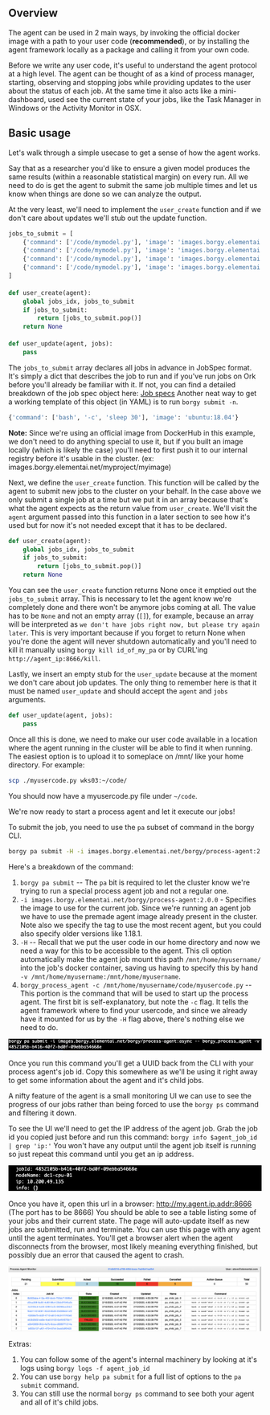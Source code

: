 ## Overview
The agent can be used in 2 main ways, by invoking the official docker image with a path to your
user code (**recommended**), or by installing the agent framework locally as a package and calling
it from your own code.

Before we write any user code, it's useful to understand the agent protocol at a high level.
The agent can be thought of as a kind of process manager, starting, observing and stopping jobs while providing
updates to the user about the status of each job. At the same time it also acts like a mini-dashboard,
used see the current state of your jobs, like the Task Manager in Windows or the Activity Monitor in OSX.


## Basic usage
Let's walk through a simple usecase to get a sense of how the agent works.

Say that as a researcher you'd like to ensure a given model produces the same results
(within a reasonable statistical margin) on every run. All we need to do is get the agent to
submit the same job multiple times and let us know when things are done so we can analyze the
output.

At the very least, we'll need to implement the `user_create` function and if we don't care about
updates we'll stub out the update function.

```python
jobs_to_submit = [
    {'command': ['/code/mymodel.py'], 'image': 'images.borgy.elementai.net/myproject/myimage:latest'},
    {'command': ['/code/mymodel.py'], 'image': 'images.borgy.elementai.net/myproject/myimage:latest'},
    {'command': ['/code/mymodel.py'], 'image': 'images.borgy.elementai.net/myproject/myimage:latest'},
    {'command': ['/code/mymodel.py'], 'image': 'images.borgy.elementai.net/myproject/myimage:latest'}
]

def user_create(agent):
    global jobs_idx, jobs_to_submit
    if jobs_to_submit:
        return [jobs_to_submit.pop()]
    return None

def user_update(agent, jobs):
    pass
```

The `jobs_to_submit` array declares all jobs in advance in JobSpec format. It's simply a dict that
describes the job to run and if you've run jobs on Ork before you'll already be familiar with it.
If not, you can find a detailed breakdown of the job spec object here: [Job specs](https://docs.borgy.elementai.net/pages/jobs.html#the-job-specification)
Another neat way to get a working template of this object (in YAML) is to run `borgy submit -n`.

```python
{'command': ['bash', '-c', 'sleep 30'], 'image': 'ubuntu:18.04'}
```
**Note:** Since we're using an official image from DockerHub in this example, we don't need to do anything special
to use it, but if you built an image locally (which is likely the case) you'll need to first push it to our internal
registry before it's usable in the cluster. (ex: images.borgy.elementai.net/myproject/myimage)

Next, we define the `user_create` function. This function will be called by the agent to submit new jobs to
the cluster on your behalf. In the case above we only submit a single job at a time but we put it in an array
because that's what the agent expects as the return value from `user_create`. We'll visit the `agent` argument
passed into this function in a later section to see how it's used but for now it's not needed except that it has
to be declared.

```python
def user_create(agent):
    global jobs_idx, jobs_to_submit
    if jobs_to_submit:
        return [jobs_to_submit.pop()]
    return None
```

You can see the `user_create` function returns None once it emptied out the `jobs_to_submit` array. This is necessary
to let the agent know we're completely done and there won't be anymore jobs coming at all. The value has to be `None` and not an
empty array (`[]`), for example, because an array will be interpreted as `we don't have jobs right now, but please try again later`.
This is very important because if you forget to return None when you're done the agent will never shutdown automatically
and you'll need to kill it manually using `borgy kill id_of_my_pa` or by CURL'ing `http://agent_ip:8666/kill`.

Lastly, we insert an empty stub for the `user_update` because at the moment we don't care about job updates.
The only thing to remember here is that it must be named `user_update` and should accept the `agent` and `jobs`
arguments.
```python
def user_update(agent, jobs):
    pass
```

Once all this is done, we need to make our user code available in a location where the agent running
in the cluster will be able to find it when running. The easiest option is to upload it to
someplace on /mnt/ like your home directory. For example:
```sh
scp ./myusercode.py wks03:~/code/
```
You should now have a myusercode.py file under `~/code`.

We're now ready to start a process agent and let it execute our jobs!

To submit the job, you need to use the `pa` subset of command in the borgy CLI.
```sh
borgy pa submit -H -i images.borgy.elementai.net/borgy/process-agent:2.0.0 -- borgy_process_agent -c /mnt/home/myusername/code/myusercode.py
```

Here's a breakdown of the command:

1. `borgy pa submit` -- The `pa` bit is required to let the cluster know we're trying to run a special process agent job and not a regular one.
1. `-i images.borgy.elementai.net/borgy/process-agent:2.0.0` - Specifies the image to use for the current job. Since we're running an agent job we have to use
the premade agent image already present in the cluster. Note also we specify the tag to use the most recent agent, but you could also specify older versions
like 1.18.1.
1. `-H` -- Recall that we put the user code in our home directory and now we need a way for this to be accessible
to the agent. This cli option automatically make the agent job mount this path `/mnt/home/myusername/` into the
job's docker container, saving us having to specify this by hand `-v /mnt/home/myusername:/mnt/home/myusername`.
1. `borgy_process_agent -c /mnt/home/myusername/code/myusercode.py` -- This portion is the command that will be
used to start up the process agent. The first bit is self-explanatory, but note the `-c` flag. It tells the agent
framework where to find your usercode, and since we already have it mounted for us by the `-H` flag above, there's
nothing else we need to do.

![Sample output](./docs/running_agent.png)

Once you run this command you'll get a UUID back from the CLI with your process agent's job id. Copy this somewhere
as we'll be using it right away to get some information about the agent and it's child jobs.


A nifty feature of the agent is a small monitoring UI we can use to see the progress of our jobs rather
than being forced to use the `borgy ps` command and filtering it down.

To see the UI we'll need to get the IP address of the agent job. Grab the job id you copied just before and
run this command: `borgy info $agent_job_id | grep 'ip:'`
You won't have any output until the agent job itself is running so just repeat this command until you get an
ip address.

![Out from info command without the grep](./docs/agent_ip.png)

Once you have it, open this url in a browser: http://my.agent.ip.addr:8666 (The port has to be 8666)
You should be able to see a table listing some of your jobs and their current state. The page will
auto-update itself as new jobs are submitted, run and terminate. You can use this page with any agent
until the agent terminates. You'll get a browser alert when the agent disconnects from the browser,
most likely meaning everything finished, but possibly due an error that caused the agent to crash.

![Agent monitor](./docs/agent_monitor.png)

Extras:
1. You can follow some of the agent's internal machinery by looking at it's logs using `borgy logs -f agent_job_id `
1. You can use `borgy help pa submit` for a full list of options to the `pa submit` command.
1. You can still use the normal `borgy ps` command to see both your agent and all of it's child jobs.
